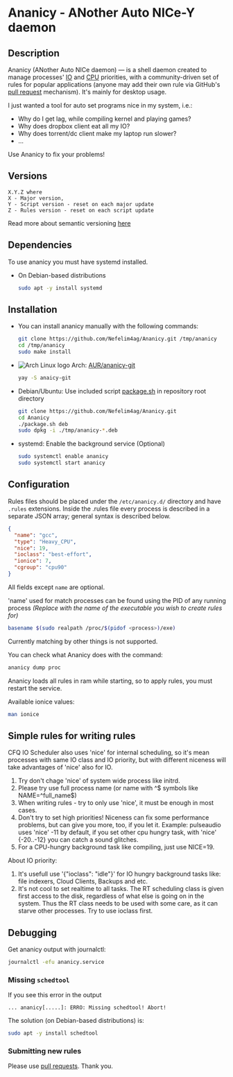 # Ananicy - ANother Auto NICe-Y daemon

## Description

Ananicy (ANother Auto NICe daemon) — is a shell daemon created to manage
processes' [IO](http://linux.die.net/man/1/ionice) and
[CPU](http://linux.die.net/man/1/nice) priorities, with a community-driven set
of rules for popular applications (anyone may add their own rule via GitHub's
[pull request](https://help.github.com/articles/using-pull-requests/)
mechanism). It's mainly for desktop usage.

I just wanted a tool for auto set programs nice in my system, i.e.:

- Why do I get lag, while compiling kernel and playing games?
- Why does dropbox client eat all my IO?
- Why does torrent/dc client make my laptop run slower?
- ...

Use Ananicy to fix your problems!

## Versions

```text
X.Y.Z where
X - Major version,
Y - Script version - reset on each major update
Z - Rules version - reset on each script update
```

Read more about semantic versioning [here](http://semver.org/)

## Dependencies

To use ananicy you must have systemd installed.

- On Debian-based distributions

  ```sh
  sudo apt -y install systemd
  ```

## Installation

- You can install ananicy manually with the following commands:

  ```sh
  git clone https://github.com/Nefelim4ag/Ananicy.git /tmp/ananicy
  cd /tmp/ananicy
  sudo make install
  ```

- ![Arch Linux logo](http://www.monitorix.org/imgs/archlinux.png) Arch:
  [AUR/ananicy-git](https://aur.archlinux.org/packages/ananicy-git)

  ```sh
  yay -S anaicy-git
  ```

- Debian/Ubuntu: Use included script [package.sh](package.sh) in repository root directory

  ```sh
  git clone https://github.com/Nefelim4ag/Ananicy.git
  cd Ananicy
  ./package.sh deb
  sudo dpkg -i ./tmp/ananicy-*.deb
  ```

- systemd: Enable the background service (Optional)

  ```sh
  sudo systemctl enable ananicy
  sudo systemctl start ananicy
  ```
  
## Configuration

Rules files should be placed under the `/etc/ananicy.d/` directory and have
`.rules` extensions. Inside the .rules file every process is described in a
separate JSON array; general syntax is described below.

```json
{
  "name": "gcc",
  "type": "Heavy_CPU",
  "nice": 19,
  "ioclass": "best-effort",
  "ionice": 7,
  "cgroup": "cpu90"
}
```

All fields except `name` are optional.

'name' used for match processes can be found using the PID of any running
process _(Replace <process> with the name of the executable you wish to create
rules for)_

```sh
basename $(sudo realpath /proc/$(pidof <process>)/exe)
```

Currently matching by other things is not supported.

You can check what Ananicy does with the command:

```sh
ananicy dump proc
```

Ananicy loads all rules in ram while starting, so to apply rules, you must restart the service.

Available ionice values:

```sh
man ionice
```

## Simple rules for writing rules

CFQ IO Scheduler also uses 'nice' for internal scheduling, so it's mean
processes with same IO class and IO priority, but with different niceness will
take advantages of 'nice' also for IO.

1. Try don't chage 'nice' of system wide process like initrd.
1. Please try use full process name (or name with ^$ symbols like
   NAME=^full_name$)
1. When writing rules - try to only use 'nice', it must be enough in most cases.
1. Don't try to set high priorities! Niceness can fix some performance problems,
   but can give you more, too, if you let it.
   Example: pulseaudio uses 'nice' -11 by default, if you set other cpu hungry
   task, with 'nice' {-20..-12} you can catch a sound glitches.
1. For a CPU-hungry background task like compiling, just use NICE=19.

About IO priority:

1. It's usefull use '{"ioclass": "idle"}' for IO hungry background tasks like:
   file indexers, Cloud Clients, Backups and etc.
1. It's not cool to set realtime to all tasks. The RT scheduling class is given
   first access to the disk, regardless of what else is going on in the system.
   Thus the RT class needs to be used with some care, as it can starve other
   processes. Try to use ioclass first.

## Debugging

Get ananicy output with journalctl:

```bash
journalctl -efu ananicy.service
```

### Missing `schedtool`

If you see this error in the output

  `... ananicy[.....]: ERRO: Missing schedtool! Abort!`

The solution (on Debian-based distributions) is:

  ```bash
  sudo apt -y install schedtool
  ```

### Submitting new rules

Please use [pull requests](https://github.com/Nefelim4ag/Ananicy/compare).
Thank you.
